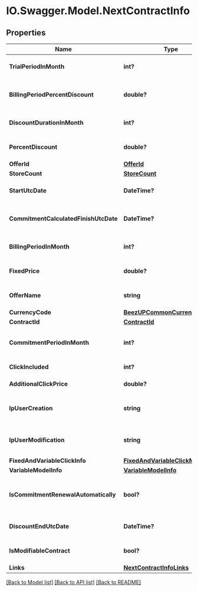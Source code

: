 # IO.Swagger.Model.NextContractInfo
## Properties

Name | Type | Description | Notes
------------ | ------------- | ------------- | -------------
**TrialPeriodInMonth** | **int?** | The trial period in month | [optional] 
**BillingPeriodPercentDiscount** | **double?** | The percent discount related to the billing period | [optional] 
**DiscountDurationInMonth** | **int?** | The discount duration in month | [optional] 
**PercentDiscount** | **double?** | The percent of the discount | [optional] 
**OfferId** | [**OfferId**](OfferId.md) |  | [optional] 
**StoreCount** | [**StoreCount**](StoreCount.md) |  | [optional] 
**StartUtcDate** | **DateTime?** | The start date of your contract | [optional] 
**CommitmentCalculatedFinishUtcDate** | **DateTime?** | The calculated end date of commitment | [optional] 
**BillingPeriodInMonth** | **int?** | The billing period in month | [optional] 
**FixedPrice** | **double?** | The fixed price of your contract | [optional] 
**OfferName** | **string** | The offer name based on /offers | [optional] 
**CurrencyCode** | [**BeezUPCommonCurrencyCode**](BeezUPCommonCurrencyCode.md) |  | [optional] 
**ContractId** | [**ContractId**](ContractId.md) |  | [optional] 
**CommitmentPeriodInMonth** | **int?** | The commitment period in month | [optional] 
**ClickIncluded** | **int?** | The click included | [optional] 
**AdditionalClickPrice** | **double?** | Additional click price | [optional] 
**IpUserCreation** | **string** | The IP of the user who creates the contract | [optional] 
**IpUserModification** | **string** | The IP of the user who modified the contract | [optional] 
**FixedAndVariableClickInfo** | [**FixedAndVariableClickModelInfo**](FixedAndVariableClickModelInfo.md) |  | [optional] 
**VariableModelInfo** | [**VariableModelInfo**](VariableModelInfo.md) |  | [optional] 
**IsCommitmentRenewalAutomatically** | **bool?** | Is commitment is automatically renewed | [optional] 
**DiscountEndUtcDate** | **DateTime?** | The end of your discount | [optional] 
**IsModifiableContract** | **bool?** | Is the contract is modifiable ? | [optional] 
**Links** | [**NextContractInfoLinks**](NextContractInfoLinks.md) |  | 

[[Back to Model list]](../README.md#documentation-for-models) [[Back to API list]](../README.md#documentation-for-api-endpoints) [[Back to README]](../README.md)

